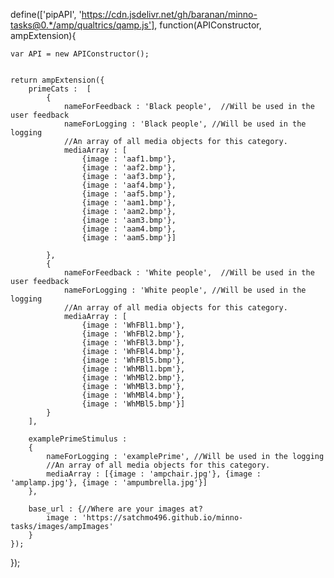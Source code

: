define(['pipAPI', 'https://cdn.jsdelivr.net/gh/baranan/minno-tasks@0.*/amp/qualtrics/qamp.js'], function(APIConstructor, ampExtension){

	var API = new APIConstructor();
	
	
	return ampExtension({
		primeCats :  [
			{
				nameForFeedback : 'Black people',  //Will be used in the user feedback 
				nameForLogging : 'Black people', //Will be used in the logging
				//An array of all media objects for this category.
				mediaArray : [
				    {image : 'aaf1.bmp'}, 
					{image : 'aaf2.bmp'}, 
					{image : 'aaf3.bmp'}, 
					{image : 'aaf4.bmp'}, 
					{image : 'aaf5.bmp'}, 
					{image : 'aam1.bmp'}, 
					{image : 'aam2.bmp'}, 
					{image : 'aam3.bmp'}, 
					{image : 'aam4.bmp'}, 
					{image : 'aam5.bmp'}]

			}, 
			{
				nameForFeedback : 'White people',  //Will be used in the user feedback 
				nameForLogging : 'White people', //Will be used in the logging
				//An array of all media objects for this category.
				mediaArray : [
				    {image : 'WhFBl1.bmp'}, 
					{image : 'WhFBl2.bmp'}, 
					{image : 'WhFBl3.bmp'}, 
					{image : 'WhFBl4.bmp'}, 
					{image : 'WhFBl5.bmp'}, 
					{image : 'WhMBl1.bpm'}, 
					{image : 'WhMBl2.bmp'}, 
					{image : 'WhMBl3.bmp'}, 
					{image : 'WhMBl4.bmp'}, 
					{image : 'WhMBl5.bmp'}]
			}
		],

		examplePrimeStimulus : 
		{
			nameForLogging : 'examplePrime', //Will be used in the logging
			//An array of all media objects for this category.
			mediaArray : [{image : 'ampchair.jpg'}, {image : 'amplamp.jpg'}, {image : 'ampumbrella.jpg'}]
		},

		base_url : {//Where are your images at?
			image : 'https://satchmo496.github.io/minno-tasks/images/ampImages'
		}
	});
});
